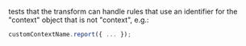 tests that the transform can handle rules that use an identifier for the "context" object that is not "context", e.g.:

```js
customContextName.report({ ... });
```